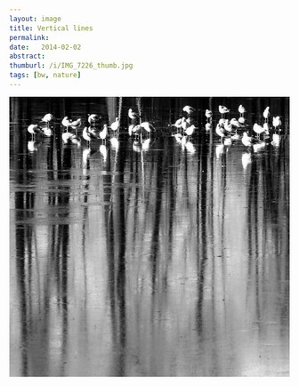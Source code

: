 ```yaml
---
layout: image
title: Vertical lines
permalink: 
date:   2014-02-02
abstract: 
thumburl: /i/IMG_7226_thumb.jpg
tags: [bw, nature]
---
```

![](/i/IMG_7226.jpg)

